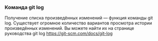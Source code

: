 ### Команда git log

Получение списка произведённых изменений — функция команды git log.
Существует огромное количество вариантов просмотра
истории произведённых изменений. Вы можете найти их
на странице руководства git log <https://git-scm.com/docs/git-log>

